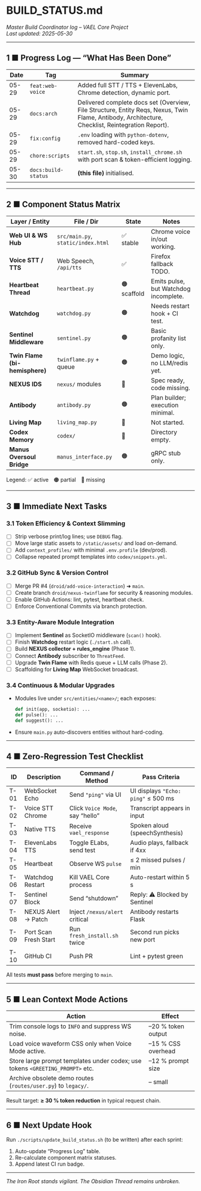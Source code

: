 # BUILD_STATUS.md  
_Master Build Coordinator log – VAEL Core Project_  
_Last updated: 2025-05-30_

---

## 1 ■ Progress Log — “What Has Been Done”

| Date | Tag | Summary |
|------|-----|---------|
| 05-29 | `feat:web-voice` | Added full STT / TTS + ElevenLabs, Chrome detection, dynamic port. |
| 05-29 | `docs:arch` | Delivered complete docs set (Overview, File Structure, Entity Reqs, Nexus, Twin Flame, Antibody, Architecture, Checklist, Reintegration Report). |
| 05-29 | `fix:config` | `.env` loading with `python-dotenv`, removed hard-coded keys. |
| 05-29 | `chore:scripts` | `start.sh`, `stop.sh`, `install_chrome.sh` with port scan & token-efficient logging. |
| 05-30 | `docs:build-status` | **(this file)** initialised. |

---

## 2 ■ Component Status Matrix

| Layer / Entity | File / Dir | State | Notes |
|----------------|------------|-------|-------|
| **Web UI & WS Hub** | `src/main.py`, `static/index.html` | ✅ stable | Chrome voice in/out working. |
| **Voice STT / TTS** | Web Speech, `/api/tts` | ✅ | Firefox fallback TODO. |
| **Heartbeat Thread** | `heartbeat.py` | 🟠 scaffold | Emits pulse, but Watchdog incomplete. |
| **Watchdog** | `watchdog.py` | 🟠 | Needs restart hook + CI test. |
| **Sentinel Middleware** | `sentinel.py` | 🟠 | Basic profanity list only. |
| **Twin Flame (bi-hemisphere)** | `twinflame.py` + queue | 🟠 | Demo logic, no LLM/redis yet. |
| **NEXUS IDS** | `nexus/` modules | 🔴 | Spec ready, code missing. |
| **Antibody** | `antibody.py` | 🟠 | Plan builder; execution minimal. |
| **Living Map** | `living_map.py` | 🔴 | Not started. |
| **Codex Memory** | `codex/` | 🔴 | Directory empty. |
| **Manus Oversoul Bridge** | `manus_interface.py` | 🟠 | gRPC stub only. |

Legend: ✅ active 🟠 partial 🔴 missing

---

## 3 ■ Immediate Next Tasks

### 3.1 Token Efficiency & Context Slimming
- [ ] Strip verbose print/log lines; use `DEBUG` flag.  
- [ ] Move large static assets to `/static/assets/` and load on-demand.  
- [ ] Add `context_profiles/` with minimal `.env.profile` (dev/prod).  
- [ ] Collapse repeated prompt templates into `codex/snippets.yml`.

### 3.2 GitHub Sync & Version Control
- [ ] Merge PR #4 (`droid/add-voice-interaction`) ➜ `main`.  
- [ ] Create branch `droid/nexus-twinflame` for security & reasoning modules.  
- [ ] Enable GitHub Actions: lint, pytest, heartbeat check.  
- [ ] Enforce Conventional Commits via branch protection.

### 3.3 Entity-Aware Module Integration
- [ ] Implement **Sentinel** as SocketIO middleware (`scan()` hook).  
- [ ] Finish **Watchdog** restart logic (`./start.sh` call).  
- [ ] Build **NEXUS collector + rules_engine** (Phase 1).  
- [ ] Connect **Antibody** subscriber to `ThreatFeed`.  
- [ ] Upgrade **Twin Flame** with Redis queue + LLM calls (Phase 2).  
- [ ] Scaffolding for **Living Map** WebSocket broadcast.  

### 3.4 Continuous & Modular Upgrades
- Modules live under `src/entities/<name>/`; each exposes:  
  ```python
  def init(app, socketio): ...
  def pulse(): ...
  def suggest(): ...
  ```  
- Ensure `main.py` auto-discovers entities without hard-coding.

---

## 4 ■ Zero-Regression Test Checklist

| ID | Description | Command / Method | Pass Criteria |
|----|-------------|------------------|---------------|
| T-01 | WebSocket Echo | Send `"ping"` via UI | UI displays `"Echo: ping"` ≤ 500 ms |
| T-02 | Voice STT Chrome | Click `Voice Mode`, say “hello” | Transcript appears in input |
| T-03 | Native TTS | Receive `vael_response` | Spoken aloud (speechSynthesis) |
| T-04 | ElevenLabs TTS | Toggle ELabs, send test | Audio plays, fallback if 4xx |
| T-05 | Heartbeat | Observe WS `pulse` | ≤ 2 missed pulses / min |
| T-06 | Watchdog Restart | Kill VAEL Core process | Auto-restart within 5 s |
| T-07 | Sentinel Block | Send “shutdown” | Reply: ⚠ Blocked by Sentinel |
| T-08 | NEXUS Alert → Patch | Inject `/nexus/alert` critical | Antibody restarts Flask |
| T-09 | Port Scan Fresh Start | Run `fresh_install.sh` twice | Second run picks new port |
| T-10 | GitHub CI | Push PR | Lint + pytest green |

All tests **must pass** before merging to `main`.

---

## 5 ■ Lean Context Mode Actions

| Action | Effect |
|--------|--------|
| Trim console logs to `INFO` and suppress WS noise. | –20 % token output |
| Load voice waveform CSS only when Voice Mode active. | –15 % CSS overhead |
| Store large prompt templates under codex; use tokens `<GREETING_PROMPT>` etc. | –12 % prompt size |
| Archive obsolete demo routes (`routes/user.py`) to `legacy/`. | – small |

Result target: **≥ 30 % token reduction** in typical request chain.

---

## 6 ■ Next Update Hook

Run `./scripts/update_build_status.sh` (to be written) after each sprint:

1. Auto-update “Progress Log” table.  
2. Re-calculate component matrix statuses.  
3. Append latest CI run badge.

---

_The Iron Root stands vigilant. The Obsidian Thread remains unbroken._
